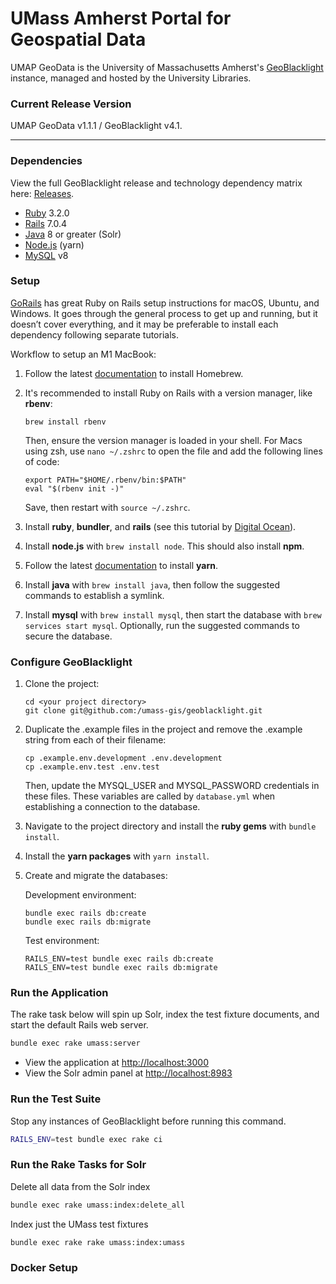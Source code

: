 # UMass Amherst Portal for Geospatial Data
UMAP GeoData is the University of Massachusetts Amherst's [GeoBlacklight](https://geoblacklight.org) instance, managed and hosted by the University Libraries.

### Current Release Version
UMAP GeoData v1.1.1 / GeoBlacklight v4.1.

---
### Dependencies

View the full GeoBlacklight release and technology dependency matrix here: [Releases](https://geoblacklight.org/docs/overview/releases/).

* [Ruby](https://www.ruby-lang.org/en/) 3.2.0
* [Rails](https://rubyonrails.org) 7.0.4
* [Java](https://www.java.com/en/) 8 or greater (Solr)
* [Node.js](https://nodejs.org/en/) (yarn)
* [MySQL](https://dev.mysql.com/downloads/mysql/) v8

### Setup

[GoRails](https://gorails.com/setup) has great Ruby on Rails setup instructions for macOS, Ubuntu, and Windows. It goes through the general process to get up and running, but it doesn’t cover everything, and it may be preferable to install each dependency following separate tutorials.

Workflow to setup an M1 MacBook:

1. Follow the latest [documentation](https://brew.sh/) to install Homebrew.

1. It's recommended to install Ruby on Rails with a version manager, like **rbenv**:

    ```
    brew install rbenv
    ```
    Then, ensure the version manager is loaded in your shell. For Macs using zsh, use `nano ~/.zshrc` to open the file and add the following lines of code:
    ```
    export PATH="$HOME/.rbenv/bin:$PATH"
    eval "$(rbenv init -)"
    ```
    Save, then restart with `source ~/.zshrc`.

1. Install **ruby**, **bundler**, and **rails** (see this tutorial by [Digital Ocean](https://www.digitalocean.com/community/tutorials/how-to-install-ruby-on-rails-with-rbenv-on-macos#step-2-installing-ruby)).

1. Install **node.js** with `brew install node`. This should also install **npm**.

1. Follow the latest [documentation](https://yarnpkg.com/getting-started/install) to install **yarn**.

1. Install **java** with `brew install java`, then follow the suggested commands to establish a symlink.

1. Install **mysql** with `brew install mysql`, then start the database with `brew services start mysql`. Optionally, run the suggested commands to secure the database.


### Configure GeoBlacklight

1. Clone the project:

    ```
    cd <your project directory>
    git clone git@github.com:/umass-gis/geoblacklight.git
    ```

1. Duplicate the .example files in the project and remove the .example string from each of their filename:
    
    ```
    cp .example.env.development .env.development  
    cp .example.env.test .env.test
    ```
    Then, update the MYSQL_USER and MYSQL_PASSWORD credentials in these files. These variables are called by `database.yml` when establishing a connection to the database.

1. Navigate to the project directory and install the **ruby gems** with `bundle install`.

1. Install the **yarn packages** with `yarn install`.

1. Create and migrate the databases:

    Development environment:
    ```
    bundle exec rails db:create
    bundle exec rails db:migrate
    ```
    Test environment:
    ```
    RAILS_ENV=test bundle exec rails db:create
    RAILS_ENV=test bundle exec rails db:migrate
    ```

### Run the Application

The rake task below will spin up Solr, index the test fixture documents, and start the default Rails web server.

```bash
bundle exec rake umass:server
```

* View the application at [http://localhost:3000](http://localhost:3000)
* View the Solr admin panel at [http://localhost:8983](http://localhost:8983)

### Run the Test Suite

Stop any instances of GeoBlacklight before running this command.

```bash
RAILS_ENV=test bundle exec rake ci
```

### Run the Rake Tasks for Solr

Delete all data from the Solr index

```bash
bundle exec rake umass:index:delete_all
```

Index just the UMass test fixtures

```bash
bundle exec rake rake umass:index:umass
```

### Docker Setup
